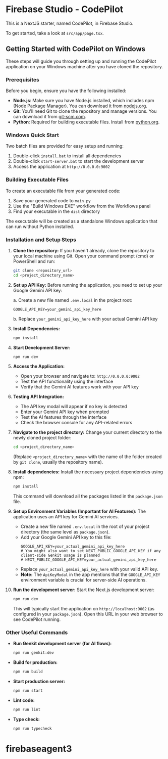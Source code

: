 # Firebase Studio - CodePilot

This is a NextJS starter, named CodePilot, in Firebase Studio.

To get started, take a look at `src/app/page.tsx`.

## Getting Started with CodePilot on Windows

These steps will guide you through setting up and running the CodePilot application on your Windows machine after you have cloned the repository.

### Prerequisites

Before you begin, ensure you have the following installed:

*   **Node.js**: Make sure you have Node.js installed, which includes npm (Node Package Manager). You can download it from [nodejs.org](https://nodejs.org/).
*   **Git**: You'll need Git to clone the repository and manage versions. You can download it from [git-scm.com](https://git-scm.com/).
*   **Python**: Required for building executable files. Install from [python.org](https://python.org).

### Windows Quick Start

Two batch files are provided for easy setup and running:

1. Double-click `install.bat` to install all dependencies
2. Double-click `start-server.bat` to start the development server
3. Access the application at `http://0.0.0.0:9002`

### Building Executable Files

To create an executable file from your generated code:

1. Save your generated code to `main.py`
2. Use the "Build Windows EXE" workflow from the Workflows panel
3. Find your executable in the `dist` directory

The executable will be created as a standalone Windows application that can run without Python installed.

### Installation and Setup Steps

1.  **Clone the repository:**
    If you haven't already, clone the repository to your local machine using Git. Open your command prompt (cmd) or PowerShell and run:
    ```bash
    git clone <repository_url>
    cd <project_directory_name>
    ```

2.  **Set up API Key:**
    Before running the application, you need to set up your Google Gemini API key:
    
    a. Create a new file named `.env.local` in the project root:
    ```env
    GOOGLE_API_KEY=your_gemini_api_key_here
    ```
    
    b. Replace `your_gemini_api_key_here` with your actual Gemini API key
    
3.  **Install Dependencies:**
    ```bash
    npm install
    ```

4.  **Start Development Server:**
    ```bash
    npm run dev
    ```
    
5.  **Access the Application:**
    - Open your browser and navigate to: `http://0.0.0.0:9002`
    - Test the API functionality using the interface
    - Verify that the Gemini AI features work with your API key

6.  **Testing API Integration:**
    - The API key modal will appear if no key is detected
    - Enter your Gemini API key when prompted
    - Test the AI features through the interface
    - Check the browser console for any API-related errors

2.  **Navigate to the project directory:**
    Change your current directory to the newly cloned project folder:
    ```bash
    cd <project_directory_name>
    ```
    (Replace `<project_directory_name>` with the name of the folder created by `git clone`, usually the repository name).

3.  **Install dependencies:**
    Install the necessary project dependencies using npm:
    ```bash
    npm install
    ```
    This command will download all the packages listed in the `package.json` file.

4.  **Set up Environment Variables (Important for AI Features):**
    The application uses an API key for Gemini AI services.
    *   Create a new file named `.env.local` in the root of your project directory (the same level as `package.json`).
    *   Add your Google Gemini API key to this file:
        ```env
        GOOGLE_API_KEY=your_actual_gemini_api_key_here
        # You might also want to set NEXT_PUBLIC_GOOGLE_API_KEY if any client-side Genkit usage is planned
        # NEXT_PUBLIC_GOOGLE_API_KEY=your_actual_gemini_api_key_here
        ```
    *   Replace `your_actual_gemini_api_key_here` with your valid API key.
    *   **Note:** The `ApiKeyModal` in the app mentions that the `GOOGLE_API_KEY` environment variable is crucial for server-side AI operations.

5.  **Run the development server:**
    Start the Next.js development server:
    ```bash
    npm run dev
    ```
    This will typically start the application on `http://localhost:9002` (as configured in your `package.json`). Open this URL in your web browser to see CodePilot running.

### Other Useful Commands

*   **Run Genkit development server (for AI flows):**
    ```bash
    npm run genkit:dev
    ```
*   **Build for production:**
    ```bash
    npm run build
    ```
*   **Start production server:**
    ```bash
    npm run start
    ```
*   **Lint code:**
    ```bash
    npm run lint
    ```
*   **Type check:**
    ```bash
    npm run typecheck
    ```

# firebaseagent3

